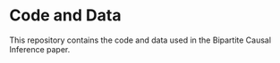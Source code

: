 # Code and Data
This repository contains the code and data used in the Bipartite Causal Inference paper.
